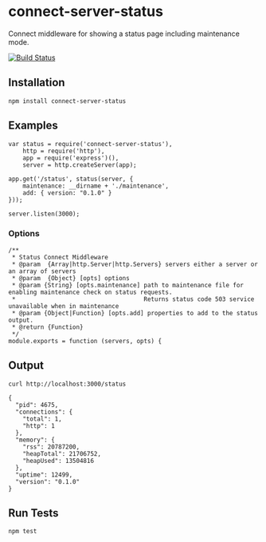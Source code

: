 # connect-server-status

Connect middleware for showing a status page including maintenance mode.

[![Build Status](https://secure.travis-ci.org/martinj/node-connect-server-status.png)](http://travis-ci.org/martinj/node-connect-server-status)

## Installation

	npm install connect-server-status

## Examples

	var status = require('connect-server-status'),
		http = require('http'),
		app = require('express')(),
		server = http.createServer(app);

	app.get('/status', status(server, {
		maintenance: __dirname + './maintenance',
		add: { version: "0.1.0" }
	}));

	server.listen(3000);

### Options

	/**
	 * Status Connect Middleware
	 * @param  {Array|http.Server|http.Servers} servers either a server or an array of servers
	 * @param  {Object} [opts] options
	 * @param {String} [opts.maintenance] path to maintenance file for enabling maintenance check on status requests.
	 *                                    Returns status code 503 service unavailable when in maintenance
	 * @param {Object|Function} [opts.add] properties to add to the status output.
	 * @return {Function}
	 */
	module.exports = function (servers, opts) {

## Output

	curl http://localhost:3000/status

	{
	  "pid": 4675,
	  "connections": {
	    "total": 1,
	    "http": 1
	  },
	  "memory": {
	    "rss": 20787200,
	    "heapTotal": 21706752,
	    "heapUsed": 13504816
	  },
	  "uptime": 12499,
	  "version": "0.1.0"
	}

## Run Tests

	npm test
